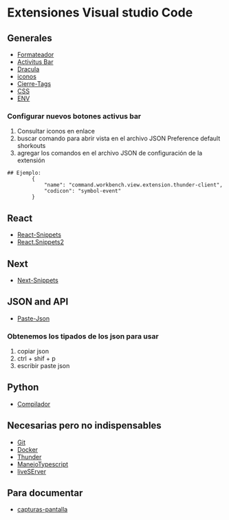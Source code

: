 # Extensiones Visual studio Code

## Generales

- [Formateador](https://marketplace.visualstudio.com/items?itemName=esbenp.prettier-vscode)
- [Activitus Bar](https://marketplace.visualstudio.com/items?itemName=Gruntfuggly.activitusbar)
- [Dracula](https://marketplace.visualstudio.com/items?itemName=dracula-theme.theme-dracula)
- [iconos](https://marketplace.visualstudio.com/items?itemName=PKief.material-icon-theme)
- [Cierre-Tags](https://marketplace.visualstudio.com/items?itemName=formulahendry.auto-complete-tag)
- [CSS](https://marketplace.visualstudio.com/items?itemName=clinyong.vscode-css-modules)
- [ENV](https://marketplace.visualstudio.com/items?itemName=mikestead.dotenv)

### Configurar nuevos botones activus bar

1. Consultar iconos en enlace
2. buscar comando para abrir vista en el archivo JSON Preference default shorkouts
3. agregar los comandos en el archivo JSON de configuración de la extensión

```
## Ejemplo:
        {
            "name": "command.workbench.view.extension.thunder-client",
            "codicon": "symbol-event"
        }
```

## React

- [React-Snippets](https://marketplace.visualstudio.com/items?itemName=dsznajder.es7-react-js-snippets)
- [React.Snippets2](https://marketplace.visualstudio.com/items?itemName=burkeholland.simple-react-snippets)

## Next

- [Next-Snippets](https://marketplace.visualstudio.com/items?itemName=willstakayamavscode-nextjs-snippets)

## JSON and API

- [Paste-Json](https://marketplace.visualstudio.com/items?itemName=quicktype.quicktype)

### Obtenemos los tipados de los json para usar

1. copiar json
2. ctrl + shif + p
3. escribir paste json

## Python
- [Compilador](https://marketplace.visualstudio.com/items?itemName=ms-python.python)

## Necesarias pero no indispensables

- [Git](https://marketplace.visualstudio.com/items?itemName=eamodio.gitlens)
- [Docker](https://marketplace.visualstudio.com/items?itemName=ms-azuretools.vscode-docker)
- [Thunder](https://marketplace.visualstudio.com/items?itemName=rangav.vscode-thunder-client)
- [ManejoTypescript](https://marketplace.visualstudio.com/items?itemName=pmneo.tsimporter)
- [liveSErver](https://marketplace.visualstudio.com/items?itemName=ritwickdey.LiveServer)

## Para documentar
- [capturas-pantalla](https://marketplace.visualstudio.com/items?itemName=pnp.polacode)